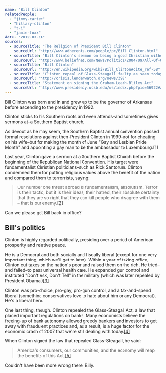 ```yaml
---
name: "Bill Clinton"
relatedPeople:
  - "jimmy-carter"
  - "hillary-clinton"
  - "t-i"
  - "jamie-foxx"
date: "2012-03-14"
sources:
  - sourceTitle: "The Religion of President Bill Clinton"
    sourceUrl: "http://www.adherents.com/people/pc/Bill_Clinton.html"
  - sourceTitle: "Bill Clinton's sermon on being a good Christian without being a Republican"
    sourceUrl: "http://www.beliefnet.com/News/Politics/2004/09/All-Of-Us-See-Through-The-Glass-Darkly.aspx?p=2"
  - sourceTitle: "Bill Clinton"
    sourceUrl: "http://en.wikipedia.org/wiki/Bill_Clinton#cite_ref-58"
  - sourceTitle: "Clinton repeal of Glass-Steagall faulty as seen today."
    sourceUrl: "http://crisis.lenderwatch.org/news/398"
  - sourceTitle: "Statement on signing the Graham-Leach-Bliley Act"
    sourceUrl: "http://www.presidency.ucsb.edu/ws/index.php?pid=56922#axzz1p16Jvwcm"
---
```


Bill Clinton was born and in and grew up to be the governor of Arkansas before ascending to the presidency in 1992.

Clinton sticks to his Southern roots and even attends–and sometimes gives sermons at–a Southern Baptist church.

As devout as he may seem, the Southern Baptist annual convention passed formal resolutions against then-President Clinton in 1999–not for cheating on his wife–but for making the month of June "Gay and Lesbian Pride Month" and appointing a gay man to be the ambassador to Luxembourg.<a class="source-citation" href="#http://www.adherents.com/people/pc/Bill_Clinton.html" title="The Religion of President Bill Clinton">[1]</a>

Last year, Clinton gave a sermon at a Southern Baptist Church before the beginning of the Republican National Convention. His target were fundamentalist Christian politicians–such as Rick Santorum. Clinton condemned them for putting religious values above the benefit of the nation and compared them to terrorrists, saying:

>Our number one threat abroad is fundamentalism, absolutism. Terror is their tactic, but it is their ideas, their hatred, their absolute certainty that they are so right that they can kill people who disagree with them – that is our enemy.<a class="source-citation" href="#http://www.beliefnet.com/News/Politics/2004/09/All-Of-Us-See-Through-The-Glass-Darkly.aspx?p=2" title="Bill Clinton&apos;s sermon on being a good Christian without being a Republican">[2]</a>

Can we please get Bill back in office?


## Bill's politics

Clinton is highly regarded politically, presiding over a period of American prosperity and relative peace.

He is a Democrat and both socially and fiscally liberal (except for one very important thing, which we'll get to later). Within a year of taking office, Clinton cut taxes on the nation's poor and raised them on the rich. He tried–and failed–to pass universal health care. He expanded gun control and instituted "Don't Ask, Don't Tell" in the military (which was later repealed by President Obama.)<a class="source-citation" href="#http://en.wikipedia.org/wiki/Bill_Clinton#cite_ref-58" title="Bill Clinton">[3]</a>

Clinton was pro-choice, pro-gay, pro-gun control, and a tax-and-spend liberal (something conservatives love to hate about him or any Democrat). He's a liberal hero.

One last thing, though. Clinton repealed the Glass-Steagall Act, a law that placed important regulations on banks. Many economists believe the freeing-up of bank autonomy allowed greedy bankers and investors to get away with fraudulent practices and, as a result, is a huge factor for the economic crash of 2007 that we're still dealing with today.<a class="source-citation" href="#http://crisis.lenderwatch.org/news/398" title="Clinton repeal of Glass-Steagall faulty as seen today.">[4]</a>

When Clinton signed the law that repealed Glass-Steagall, he said:

>America's consumers, our communities, and the economy will reap the benefits of this Act.<a class="source-citation" href="#http://www.presidency.ucsb.edu/ws/index.php?pid=56922#axzz1p16Jvwcm" title="Statement on signing the Graham-Leach-Bliley Act">[5]</a>

Couldn't have been more wrong there, Billy.